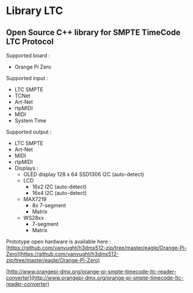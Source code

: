 # Library LTC
## Open Source C++ library for SMPTE TimeCode LTC Protocol

Supported board :

-	Orange Pi Zero

Supported input :

- LTC SMPTE
- TCNet
- Art-Net
- rtpMIDI
- MIDI
- System Time

Supported output :

* LTC SMPTE
* Art-Net
* MIDI
* rtpMIDI
* Displays :   
   * OLED display 128 x 64 SSD1306 I2C (auto-detect)
   * LCD
      * 16x2 I2C (auto-detect)
      * 16x4 I2C (auto-detect)
   * MAX7219
      *  8x 7-segment 
      *  Matrix
   * WS28xx
      *  7-segment  
      *  Matrix
      
Prototype open hardware is available here : [https://github.com/vanvught/h3dmx512-zip/tree/master/eagle/Orange-Pi-Zero](https://github.com/vanvught/h3dmx512-zip/tree/master/eagle/Orange-Pi-Zero)

[http://www.orangepi-dmx.org/orange-pi-smpte-timecode-ltc-reader-converter](http://www.orangepi-dmx.org/orange-pi-smpte-timecode-ltc-reader-converter)